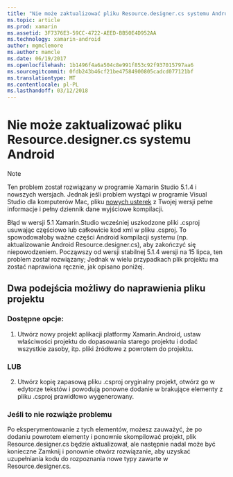 ```yaml
---
title: "Nie może zaktualizować pliku Resource.designer.cs systemu Android"
ms.topic: article
ms.prod: xamarin
ms.assetid: 3F7376E3-59CC-4722-AEED-BB50E4D952AA
ms.technology: xamarin-android
author: mgmclemore
ms.author: mamcle
ms.date: 06/19/2017
ms.openlocfilehash: 1b1496f4a6a504c8e991f853c92f937015797aa6
ms.sourcegitcommit: 0fdb243b46cf21be47584900805cadcd077121bf
ms.translationtype: MT
ms.contentlocale: pl-PL
ms.lasthandoff: 03/12/2018
---
```

# <a name="my-android-resourcedesignercs-file-will-not-update"></a>Nie może zaktualizować pliku Resource.designer.cs systemu Android

> [!NOTE]
> Ten problem został rozwiązany w programie Xamarin Studio 5.1.4 i nowszych wersjach. Jednak jeśli problem wystąpi w programie Visual Studio dla komputerów Mac, pliku [nowych usterek](~/cross-platform/troubleshooting/questions/howto-file-bug.md) z Twojej wersji pełne informacje i pełny dziennik dane wyjściowe kompilacji.

Błąd w wersji 5.1 Xamarin.Studio wcześniej uszkodzone pliki .csproj usuwając częściowo lub całkowicie kod xml w pliku .csproj. To spowodowałoby ważne części Android kompilacji systemu (np. aktualizowanie Android Resource.designer.cs), aby zakończyć się niepowodzeniem. Począwszy od wersji stabilnej 5.1.4 wersji na 15 lipca, ten problem został rozwiązany; Jednak w wielu przypadkach plik projektu ma zostać naprawiona ręcznie, jak opisano poniżej.


## <a name="two-possible-approaches-to-fixing-up-the-project-file"></a>Dwa podejścia możliwy do naprawienia pliku projektu

### <a name="either"></a>Dostępne opcje:

1) Utwórz nowy projekt aplikacji platformy Xamarin.Android, ustaw właściwości projektu do dopasowania starego projektu i dodać wszystkie zasoby, itp. pliki źródłowe z powrotem do projektu.

### <a name="or"></a>LUB

2) Utwórz kopię zapasową pliku .csproj oryginalny projekt, otwórz go w edytorze tekstów i powodują ponowne dodanie w brakujące elementy z pliku .csproj prawidłowo wygenerowany.

### <a name="if-this-does-not-solve-the-problem"></a>Jeśli to nie rozwiąże problemu

Po eksperymentowanie z tych elementów, możesz zauważyć, że po dodaniu powrotem elementy i ponownie skompilować projekt, plik Resource.designer.cs będzie aktualizował, ale następnie nadal może być konieczne Zamknij i ponownie otwórz rozwiązanie, aby uzyskać uzupełniania kodu do rozpoznania nowe typy zawarte w Resource.designer.cs. 
